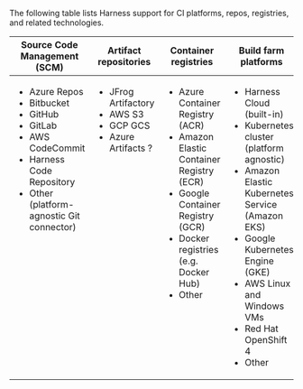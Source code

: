 The following table lists Harness support for CI platforms, repos, registries, and related technologies.

<table>
  <thead>
    <tr>
      <th>Source Code Management (SCM)</th>
      <th>Artifact repositories</th>
      <th>Container registries</th>
      <th>Build farm platforms</th>
      <th>Testing frameworks</th>
    </tr>
  </thead>
  <tbody>
    <tr valign="top">
      <td>
        <ul>
          <li>Azure Repos</li>
          <li>Bitbucket</li>
          <li>GitHub</li>
          <li>GitLab</li>
          <li>AWS CodeCommit</li>
          <li>Harness Code Repository</li>
          <li>Other (platform-agnostic Git connector)</li>
        </ul>
      </td>
      <td>
        <ul>
          <li>JFrog Artifactory</li>
          <li>AWS S3</li>
          <li>GCP GCS</li>
          <li>Azure Artifacts ?</li>
        </ul>
      </td>
      <td>
        <ul>
          <li>Azure Container Registry (ACR)</li>
          <li>Amazon Elastic Container Registry (ECR)</li>
          <li>Google Container Registry (GCR)</li>
          <li>Docker registries (e.g. Docker Hub)</li>
          <li>Other</li>
        </ul>
      </td>
      <td>
        <ul>
          <li>Harness Cloud (built-in)</li>
          <li>Kubernetes cluster (platform agnostic)</li>
          <li>Amazon Elastic Kubernetes Service (Amazon EKS)</li>
          <li>Google Kubernetes Engine (GKE)</li>
          <li>AWS Linux and Windows VMs</li>
          <li>Red Hat OpenShift 4</li>
          <li>Other</li>
        </ul>
      </td>
      <td>
        <ul>
          <li>Bazel</li>
          <li>Maven</li>
          <li>Gradle</li>
          <li>NET CLI</li>
          <li>Nunit</li>
          <li>Other</li>
        </ul>
      </td>
    </tr>
  </tbody>
</table>
